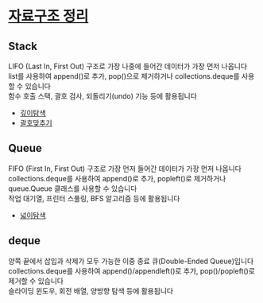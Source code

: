 # [자료구조 정리](https://gold-century-3b0.notion.site/40-04-28-8-1e33bfade9328080b657d55a031adcde)

## Stack
LIFO (Last In, First Out) 구조로 가장 나중에 들어간 데이터가 가장 먼저 나옵니다<br>
list를 사용하여 append()로 추가, pop()으로 제거하거나 collections.deque를 사용할 수 있습니다<br>
함수 호출 스택, 괄호 검사, 되돌리기(undo) 기능 등에 활용됩니다<br>
- [깊이탐색](Algorithm/스택/ExitMaze_DFS.py)<br>
- [괄호맞추기](Algorithm/스택/stk_bracketMatch.py)<br>

## Queue
FIFO (First In, First Out) 구조로 가장 먼저 들어간 데이터가 가장 먼저 나옵니다<br>
collections.deque를 사용하여 append()로 추가, popleft()로 제거하거나 queue.Queue 클래스를 사용할 수 있습니다<br>
작업 대기열, 프린터 스풀링, BFS 알고리즘 등에 활용됩니다<br>
- [넓이탐색](Algorithm/큐/que_ExitMaze_BFS.py)<br>


## deque
양쪽 끝에서 삽입과 삭제가 모두 가능한 이중 종료 큐(Double-Ended Queue)입니다<br>
collections.deque를 사용하여 append()/appendleft()로 추가, pop()/popleft()로 제거할 수 있습니다<br>
슬라이딩 윈도우, 회전 배열, 양방향 탐색 등에 활용됩니다<br>
